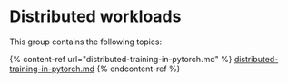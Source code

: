 # Distributed workloads

This group contains the following topics:

{% content-ref url="distributed-training-in-pytorch.md" %}
[distributed-training-in-pytorch.md](distributed-training-in-pytorch.md)
{% endcontent-ref %}

